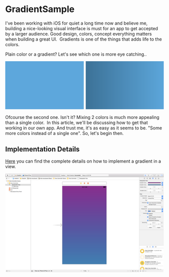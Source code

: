 # GradientSample

I've been working with iOS for quiet a long time now and believe me, building a nice-looking visual interface is must for an app to get accepted by a larger audience.  Good design, colors, concept everything matters when building a great UI. 
Gradients is one of the things that adds life to the colors. 

Plain color or a gradient? Let's see which one is more eye catching..

<img src="https://github.com/pgpt10/GradientSample/blob/master/Screen%20Shot%202018-05-13%20at%205.23.54%20PM.png">

Ofcourse the second one. Isn't it? Mixing 2 colors is much more appealing than a single color. 
In this article, we'll be discussing how to get that working in our own app. And trust me, it's as easy as it seems to be. "Some more colors instead of a single one". So, let's begin then.

## Implementation Details

<a href="https://medium.com/p/a4b374c3c79f">Here</a> you can find the complete details on how to implement a gradient in a view.

<img src="https://github.com/pgpt10/GradientSample/blob/master/Screen%20Shot%202018-05-13%20at%204.30.43%20PM.png">
